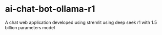# ai-chat-bot-ollama-r1
A chat web application developed using stremlit using deep seek r1 with 1.5 billion parameters model
